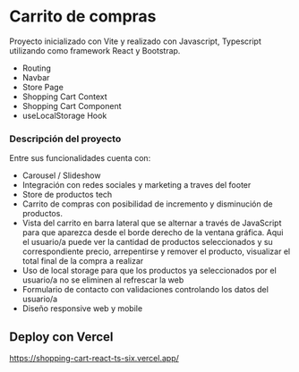 # Carrito de compras
Proyecto inicializado con Vite y realizado con Javascript, Typescript utilizando como framework React y Bootstrap.
- Routing
- Navbar
- Store Page
- Shopping Cart Context
- Shopping Cart Component
- useLocalStorage Hook

### Descripción del proyecto
Entre sus funcionalidades cuenta con:
- Carousel / Slideshow
- Integración con redes sociales y marketing a traves del footer
- Store de productos tech
- Carrito de compras con posibilidad de incremento y disminución de productos.
- Vista del carrito en barra lateral que se alternar a través de JavaScript para que aparezca desde el borde derecho de la ventana gráfica. Aqui el usuario/a puede ver la cantidad de productos seleccionados y su correspondiente precio, arrepentirse y remover el producto, visualizar el total final de la compra a realizar
- Uso de local storage para que los productos ya seleccionados por el usuario/a no se eliminen al refrescar la web
- Formulario de contacto con validaciones controlando los datos del usuario/a
- Diseño responsive web y mobile

## Deploy con Vercel
https://shopping-cart-react-ts-six.vercel.app/
